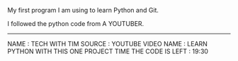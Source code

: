 My first program I am using to learn Python and Git.



I followed the python code from A YOUTUBER.

----------------------------


NAME : TECH WITH TIM
SOURCE : YOUTUBE
VIDEO NAME : LEARN PYTHON WITH THIS ONE PROJECT
TIME THE CODE IS LEFT : 19:30 